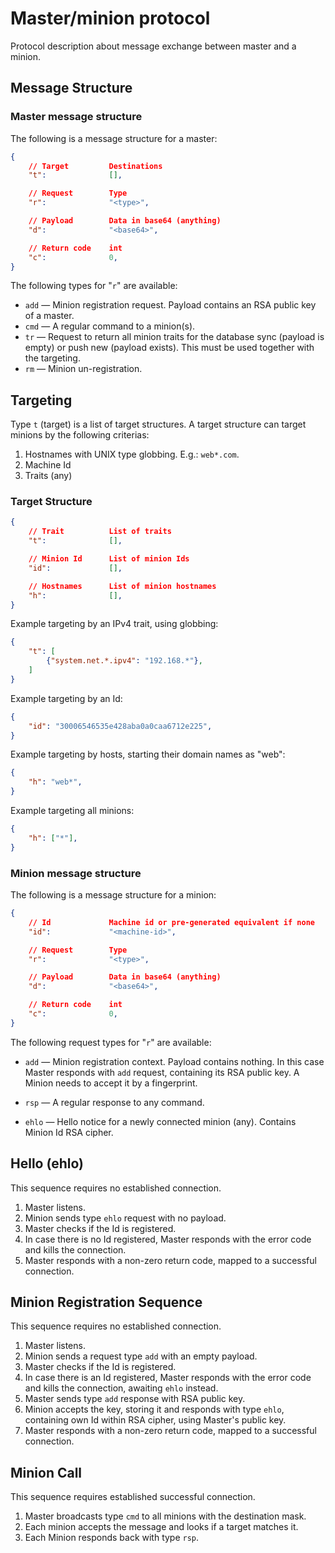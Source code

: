 # Master/minion protocol

Protocol description about message exchange between master and a minion.

## Message Structure

### Master message structure

The following is a message structure for a master:

```json
{
    // Target         Destinations
    "t":              [],

    // Request        Type
    "r":              "<type>",

    // Payload        Data in base64 (anything)
    "d":              "<base64>",

    // Return code    int
    "c":              0,
}
```

The following types for "`r`" are available:

- `add` — Minion registration request. Payload contains an RSA public key of a master.
- `cmd` — A regular command to a minion(s).
- `tr` — Request to return all minion traits for the database sync (payload is empty)
or push new (payload exists). This must be used together with the targeting.
- `rm` — Minion un-registration.

## Targeting

Type `t` (target) is a list of target structures. A target structure can target minions
by the following criterias:

1. Hostnames with UNIX type globbing. E.g.: `web*.com`.
2. Machine Id
3. Traits (any)

### Target Structure

```json
{
    // Trait          List of traits
    "t":              [],

    // Minion Id      List of minion Ids
    "id":             [],

    // Hostnames      List of minion hostnames
    "h":              [],
}
```

Example targeting by an IPv4 trait, using globbing:

```json
{
    "t": [
        {"system.net.*.ipv4": "192.168.*"},
    ]
}
```

Example targeting by an Id:

```json
{
    "id": "30006546535e428aba0a0caa6712e225",
}
```

Example targeting by hosts, starting their domain names as "web":

```json
{
    "h": "web*",
}
```

Example targeting all minions:

```json
{
    "h": ["*"],
}
```

### Minion message structure

The following is a message structure for a minion:

```json
{
    // Id             Machine id or pre-generated equivalent if none
    "id":             "<machine-id>",

    // Request        Type
    "r":              "<type>",

    // Payload        Data in base64 (anything)
    "d":              "<base64>",

    // Return code    int
    "c":              0,
}
```

The following request types for "`r`" are available:

- `add` — Minion registration context. Payload contains nothing.
  In this case Master responds with `add` request, containing its RSA public key.
  A Minion needs to accept it by a fingerprint.

- `rsp` — A regular response to any command.
- `ehlo` — Hello notice for a newly connected minion (any). Contains Minion Id RSA cipher.

## Hello (ehlo)

This sequence requires no established connection.

1. Master listens.
2. Minion sends type `ehlo` request with no payload.
3. Master checks if the Id is registered.
4. In case there is no Id registered, Master responds with the error code and kills
the connection.
5. Master responds with a non-zero return code, mapped to a successful connection.

## Minion Registration Sequence

This sequence requires no established connection.

1. Master listens.
2. Minion sends a request type `add` with an empty payload.
3. Master checks if the Id is registered.
4. In case there is an Id registered, Master responds with the error code and kills
the connection, awaiting `ehlo` instead.
5. Master sends type `add` response with RSA public key.
6. Minion accepts the key, storing it and responds with type `ehlo`, containing own
Id within RSA cipher, using Master's public key.
7. Master responds with a non-zero return code, mapped to a successful connection.

## Minion Call

This sequence requires established successful connection.

1. Master broadcasts type `cmd` to all minions with the destination mask.
2. Each minion accepts the message and looks if a target matches it.
3. Each Minion responds back with type `rsp`.
